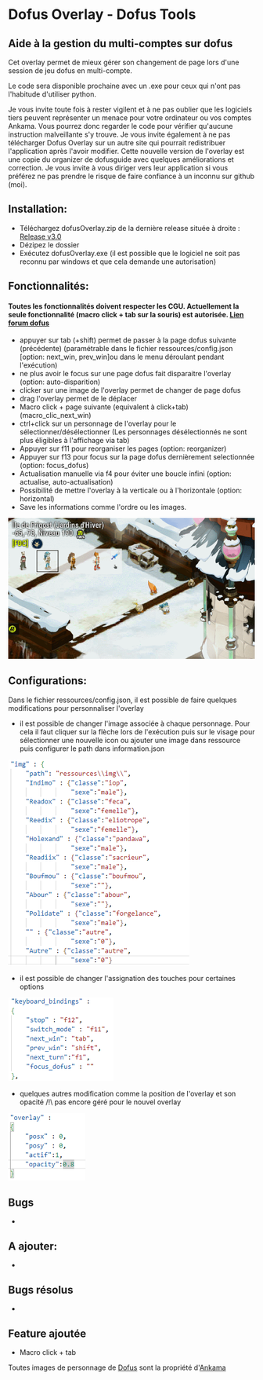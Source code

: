 # Dofus Overlay - Dofus Tools

## Aide à la gestion du multi-comptes sur dofus


Cet overlay permet de mieux gérer son changement de page lors d'une session de jeu dofus en multi-compte.

Le code sera disponible prochaine avec un .exe pour ceux qui n'ont pas l'habitude d'utiliser python.

Je vous invite toute fois à rester vigilent et à ne pas oublier que les logiciels tiers peuvent représenter un menace pour votre ordinateur ou vos comptes Ankama. Vous pourrez donc regarder le code pour vérifier qu'aucune instruction malveillante s'y trouve. Je vous invite également à ne pas télécharger Dofus Overlay sur un autre site qui pourrait redistribuer l'application après l'avoir modifier.
Cette nouvelle version de l'overlay est une copie du organizer de dofusguide avec quelques améliorations et correction. Je vous invite à vous diriger vers leur application si vous préférez ne pas prendre le risque de faire confiance à un inconnu sur github (moi). 

## Installation:

- Téléchargez dofusOverlay.zip de la dernière release située à droite : [Release v3.0](https://github.com/Readix1/dofusOverlay_OpenSource/releases/tag/v3.0)
- Dézipez le dossier
- Exécutez dofusOverlay.exe (il est possible que le logiciel ne soit pas reconnu par windows et que cela demande une autorisation)



## Fonctionnalités: 
#### Toutes les fonctionnalités doivent respecter les CGU. Actuellement la seule fonctionnalité (macro click + tab sur la souris) est autorisée. [Lien forum dofus](https://www.dofus.com/fr/forum/1069-dofus/2404061-macros-autorise?page=2#entry13291455)



- appuyer sur tab (+shift) permet de passer à la page dofus suivante (précédente) (paramétrable dans le fichier ressources/config.json [option: next_win, prev_win]ou dans le menu déroulant pendant l'exécution) 
- ne plus avoir le focus sur une page dofus fait disparaitre l'overlay (option: auto-disparition)
- clicker sur une image de l'overlay permet de changer de page dofus
- drag l'overlay permet de le déplacer
- Macro click + page suivante (equivalent à click+tab) (macro_clic_next_win)
- ctrl+click sur un personnage de l'overlay pour le sélectionner/désélectionner (Les personnages désélectionnés ne sont plus éligibles à l'affichage via tab)
- Appuyer sur f11 pour reorganiser les pages (option: reorganizer)
- Appuyer sur f13 pour focus sur la page dofus dernièrement selectionnée (option: focus_dofus)
- Actualisation manuelle via f4 pour éviter une boucle infini (option: actualise, auto-actualisation)
- Possibilité de mettre l'overlay à la verticale ou à l'horizontale (option: horizontal)
- Save les informations comme l'ordre ou les images.


![](demo/demo.gif)

## Configurations:
Dans le fichier ressources/config.json, il est possible de faire quelques modifications pour personnaliser l'overlay
- il est possible de changer l'image associée à chaque personnage.
Pour cela il faut cliquer sur la flèche lors de l'exécution puis sur le visage pour sélectionner une nouvelle icon ou ajouter une image dans ressource puis configurer le path dans information.json

![](demo/imagePerso.png)

- il est possible de changer l'assignation des touches pour certaines options

![](demo/touche.png)

- quelques autres modification comme la position de l'overlay et son opacité /!\ pas encore géré pour le nouvel overlay

![](demo/overlay.png)

## Bugs
- 

## A ajouter:
- 

## Bugs résolus
- 

## Feature ajoutée 
- Macro click + tab



Toutes images de personnage de [Dofus](https://www.dofus.com/fr/prehome) sont la propriété d'[Ankama](https://www.ankama.com/fr)
